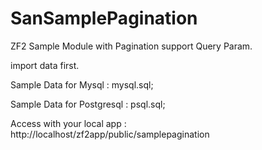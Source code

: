 SanSamplePagination
===================

ZF2 Sample Module with Pagination support Query Param.

import data first.

Sample Data for Mysql      : mysql.sql;

Sample Data for Postgresql : psql.sql;

Access with your local app : http://localhost/zf2app/public/samplepagination
